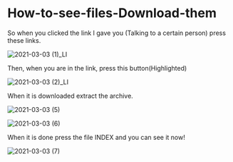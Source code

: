 # How-to-see-files-Download-them
So when you clicked the link I gave you (Talking to a certain person) press these links.

![2021-03-03 (1)_LI](https://user-images.githubusercontent.com/64987813/109828954-1c869a80-7c0b-11eb-8405-b872c5f7d77b.jpg)

Then, when you are in the link, press this button(Highlighted)

![2021-03-03 (2)_LI](https://user-images.githubusercontent.com/64987813/109829296-60799f80-7c0b-11eb-91fa-a4b5cf3bf7d2.jpg)

When it is downloaded extract the archive.

![2021-03-03 (5)](https://user-images.githubusercontent.com/64987813/109830622-a97e2380-7c0c-11eb-95a1-bf75e36b76b3.png)

![2021-03-03 (6)](https://user-images.githubusercontent.com/64987813/109830636-abe07d80-7c0c-11eb-8948-4d0dd9e276af.png)


When it is done press the file INDEX and you can see it now!

![2021-03-03 (7)](https://user-images.githubusercontent.com/64987813/109830905-ed712880-7c0c-11eb-8926-4ee2122e6bc3.png)



